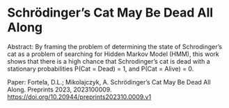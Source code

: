 # Schrödinger’s Cat May Be Dead All Along
Abstract: By framing the problem of determining the state of Schrodinger’s cat as a problem of searching for Hidden Markov Model (HMM), this work shows that there is a high chance that Schrodinger’s cat is dead with a stationary probabilities P(Cat = Dead) = 1, and P(Cat = Alive) = 0.

Paper: Fortela, D.L.; Mikolajczyk, A. Schrödinger’s Cat May Be Dead All Along. Preprints 2023, 2023100009. https://doi.org/10.20944/preprints202310.0009.v1
